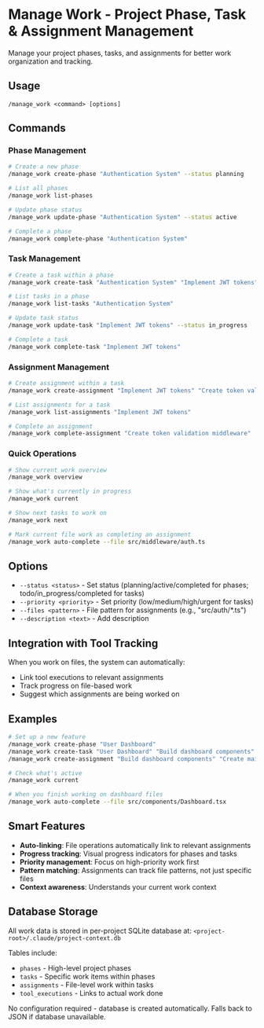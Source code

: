 # Manage Work - Project Phase, Task & Assignment Management

Manage your project phases, tasks, and assignments for better work organization and tracking.

## Usage

```
/manage_work <command> [options]
```

## Commands

### Phase Management
```bash
# Create a new phase
/manage_work create-phase "Authentication System" --status planning

# List all phases
/manage_work list-phases

# Update phase status
/manage_work update-phase "Authentication System" --status active

# Complete a phase
/manage_work complete-phase "Authentication System"
```

### Task Management
```bash
# Create a task within a phase
/manage_work create-task "Authentication System" "Implement JWT tokens" --priority high

# List tasks in a phase
/manage_work list-tasks "Authentication System"

# Update task status
/manage_work update-task "Implement JWT tokens" --status in_progress

# Complete a task
/manage_work complete-task "Implement JWT tokens"
```

### Assignment Management
```bash
# Create assignment within a task
/manage_work create-assignment "Implement JWT tokens" "Create token validation middleware" --files "src/middleware/*.ts"

# List assignments for a task
/manage_work list-assignments "Implement JWT tokens"

# Complete an assignment
/manage_work complete-assignment "Create token validation middleware"
```

### Quick Operations
```bash
# Show current work overview
/manage_work overview

# Show what's currently in progress
/manage_work current

# Show next tasks to work on
/manage_work next

# Mark current file work as completing an assignment
/manage_work auto-complete --file src/middleware/auth.ts
```

## Options

- `--status <status>` - Set status (planning/active/completed for phases; todo/in_progress/completed for tasks)
- `--priority <priority>` - Set priority (low/medium/high/urgent for tasks)
- `--files <pattern>` - File pattern for assignments (e.g., "src/auth/*.ts")
- `--description <text>` - Add description

## Integration with Tool Tracking

When you work on files, the system can automatically:
- Link tool executions to relevant assignments
- Track progress on file-based work
- Suggest which assignments are being worked on

## Examples

```bash
# Set up a new feature
/manage_work create-phase "User Dashboard"
/manage_work create-task "User Dashboard" "Build dashboard components" --priority high
/manage_work create-assignment "Build dashboard components" "Create main Dashboard.tsx" --files "src/components/Dashboard.tsx"

# Check what's active
/manage_work current

# When you finish working on dashboard files
/manage_work auto-complete --file src/components/Dashboard.tsx
```

## Smart Features

- **Auto-linking**: File operations automatically link to relevant assignments
- **Progress tracking**: Visual progress indicators for phases and tasks  
- **Priority management**: Focus on high-priority work first
- **Pattern matching**: Assignments can track file patterns, not just specific files
- **Context awareness**: Understands your current work context

## Database Storage

All work data is stored in per-project SQLite database at:
`<project-root>/.claude/project-context.db`

Tables include:
- `phases` - High-level project phases
- `tasks` - Specific work items within phases
- `assignments` - File-level work within tasks
- `tool_executions` - Links to actual work done

No configuration required - database is created automatically.
Falls back to JSON if database unavailable.